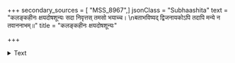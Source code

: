 +++
secondary_sources = [ "MSS_8967",]
jsonClass = "Subhaashita"
text = "कलङ्कहीनः क्षयदोषशून्यः सदा निवृत्तस् तमसो भयाच्च।  \nबताभविष्यद् द्विजनायकोऽपि तदापि मन्ये न तवाननाभम्॥"
title = "कलङ्कहीनः क्षयदोषशून्यः"

+++

<details><summary>Text</summary>

कलङ्कहीनः क्षयदोषशून्यः सदा निवृत्तस् तमसो भयाच्च।  
बताभविष्यद् द्विजनायकोऽपि तदापि मन्ये न तवाननाभम्॥
</details>
